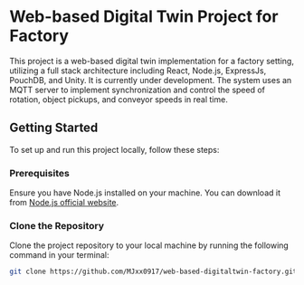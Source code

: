 # Web-based Digital Twin Project for Factory

This project is a web-based digital twin implementation for a factory setting, utilizing a full stack architecture including React, Node.js, ExpressJs, PouchDB, and Unity. It is currently under development. The system uses an MQTT server to implement synchronization and control the speed of rotation, object pickups, and conveyor speeds in real time.

## Getting Started

To set up and run this project locally, follow these steps:

### Prerequisites
Ensure you have Node.js installed on your machine. You can download it from [Node.js official website](https://nodejs.org/).

### Clone the Repository
Clone the project repository to your local machine by running the following command in your terminal:
```bash
git clone https://github.com/MJxx0917/web-based-digitaltwin-factory.git
